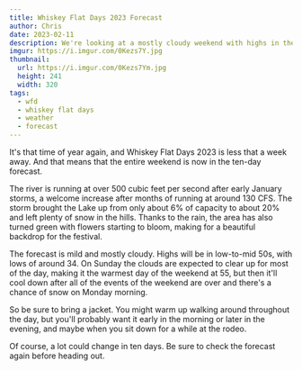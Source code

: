 ```yaml
---
title: Whiskey Flat Days 2023 Forecast
author: Chris
date: 2023-02-11
description: We're looking at a mostly cloudy weekend with highs in the 50s and lows of 34
imgur: https://i.imgur.com/0Kezs7Y.jpg
thumbnail:
  url: https://i.imgur.com/0Kezs7Ym.jpg
  height: 241
  width: 320
tags:
  - wfd
  - whiskey flat days
  - weather
  - forecast
---
```

It's that time of year again, and Whiskey Flat Days 2023 is less that a week away.
And that means that the entire weekend is now in the ten-day forecast.

The river is running at over 500 cubic feet per second after early January storms,
a welcome increase after months of running at around 130 CFS. The storm brought
the Lake up from only about 6% of capacity to about 20% and left plenty of snow
in the hills. Thanks to the rain, the area has also turned green with flowers
starting to bloom, making for a beautiful backdrop for the festival.

The forecast is mild and mostly cloudy. Highs will be in low-to-mid 50s, with
lows of around 34. On Sunday the clouds are expected to clear up for most of the
day, making it the warmest day of the weekend at 55, but then it'll cool down
after all of the events of the weekend are over and there's a chance of snow on
Monday morning.

So be sure to bring a jacket. You might warm up walking around throughout the
day, but you'll probably want it early in the morning or later in the evening,
and maybe when you sit down for a while at the rodeo.

Of course, a lot could change in ten days. Be sure to check the forecast again
before heading out.
